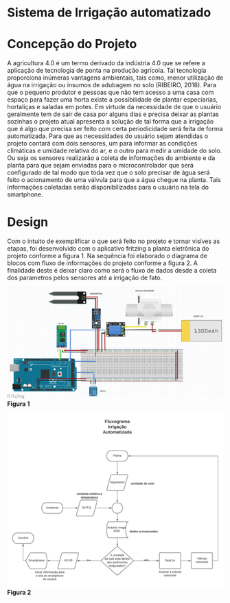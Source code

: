 # Sistema de Irrigação automatizado

# **Concepção do Projeto**
A agricultura 4.0 é um termo derivado da indústria 4.0 que se refere a aplicação de tecnologia de ponta na produção agrícola. Tal tecnologia proporciona inúmeras vantagens ambientais, tais como, menor utilização de água na irrigação ou insumos de adubagem no solo (RIBEIRO, 2018). Para que o pequeno produtor e pessoas que não tem acesso a uma casa com espaço para fazer uma horta existe a possibilidade de plantar especiarias, hortaliças e saladas em potes. Em virtude da necessidade de que o usuário geralmente tem de sair de casa por alguns dias e precisa deixar as plantas sozinhas o projeto atual apresenta a solução de tal forma que a irrigação que é algo que precisa ser feito com certa periodicidade será feita de forma automatizada.
Para que as necessidades do usuário sejam atendidas o projeto contará com dois sensores, um para informar as condições climáticas e umidade relativa do ar, e o outro para medir a umidade do solo. Ou seja os sensores realizarão a coleta de informações do ambiente e da planta para que sejam enviadas para o microcontrolador que será configurado de tal modo que toda vez que o solo precisar de água será feito o acionamento de uma válvula para que a água chegue na planta. Tais informações coletadas serão disponibilizadas para o usuário na tela do smartphone.



# Design 
Com o intuito de exemplificar o que será feito no projeto e tornar visíves as etapas, foi desenvolvido com o aplicativo fritzing a planta eletrônica do projeto conforme a figura 1. Na sequência foi elaborado o diagrama de blocos com fluxo de informações do projeto conforme a figura 2. A finalidade deste é deixar claro como será o fluxo de dados desde a coleta dos parametros pelos sensores até a irrigação de fato.



![Figura 1](https://github.com/LPAE/pi2_eng_20_1/blob/master/design.png)
**Figura 1**

![Figura 2](https://github.com/LPAE/pi2_eng_20_1/blob/master/Diagrama%20projeto.png)
**Figura 2**

